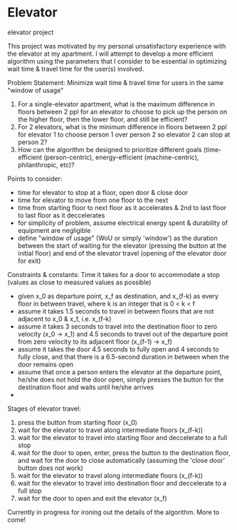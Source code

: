 # Elevator
elevator project


This project was motivated by my personal unsatisfactory experience with the elevator at my apartment. I will attempt to develop a more efficient algorithm using the parameters that I consider to be essential in optimizing wait time & travel time for the user(s) involved.


Problem Statement:
Minimize wait time & travel time for users in the same "window of usage"
 1. For a single-elevator apartment, what is the maximum difference in floors between 2 ppl for an elevator to choose to pick up the person on the higher floor, then the lower floor, and still be efficient?
 2. For 2 elevators, what is the minimum difference in floors between 2 ppl for elevator 1 to choose person 1 over person 2 so elevator 2 can stop at person 2?
 3. How can the algorithm be designed to prioritize different goals (time-efficient (person-centric), energy-efficient (machine-centric), philanthropic, etc)?


Points to consider:
 - time for elevator to stop at a floor, open door & close door
 - time for elevator to move from one floor to the next
 - time from starting floor to next floor as it accelerates & 2nd to last floor to last floor as it deccelerates
 - for simplicity of problem, assume electrical energy spent & durability of equipment are negligible
 - define "window of usage" (WoU or simply 'window') as the duration between the start of waiting for the elevator (pressing the button at the initial floor) and end of the elevator travel (opening of the elevator door for exit)


Constraints & constants:
Time it takes for a door to accommodate a stop (values as close to measured values as possible)
 - given x_0 as departure point, x_f as destination, and x_(f-k) as every floor in between travel, where k is an integer that is 0 < k < f
 - assume it takes 1.5 seconds to travel in between floors that are not adjacent to x_0 & x_f, i.e. x_(f-k)
 - assume it takes 3 seconds to travel into the destination floor to zero velocity (x_0 -> x_1) and 4.5 seconds to travel out of the departure point from zero velocity to its adjacent floor (x_(f-1) -> x_f)
 - assume it takes the door 4.5 seconds to fully open and 4 seconds to fully close, and that there is a 6.5-second duration in between when the door remains open
 - assume that once a person enters the elevator at the departure point, he/she does not hold the door open, simply presses the button for the destination floor and waits until he/she arrives
 - 


Stages of elevator travel:
1. press the button from starting floor (x_0)
2. wait for the elevator to travel along intermediate floors (x_(f-k))
3. wait for the elevator to travel into starting floor and deccelerate to a full stop 
4. wait for the door to open, enter, press the button to the destination floor, and wait for the door to close automatically (assuming the 'close door' button does not work)
5. wait for the elevator to travel along intermediate floors (x_(f-k))
6. wait for the elevator to travel into destination floor and deccelerate to a full stop
7. wait for the door to open and exit the elevator (x_f)








Currently in progress for ironing out the details of the algorithm. More to come!
